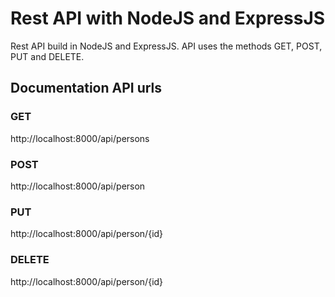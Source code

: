 # Rest API with NodeJS and ExpressJS
Rest API build in NodeJS and ExpressJS. API uses the methods GET, POST, PUT and DELETE.

## Documentation API urls

### GET
http://localhost:8000/api/persons

### POST
http://localhost:8000/api/person

### PUT
http://localhost:8000/api/person/{id}

### DELETE
http://localhost:8000/api/person/{id}